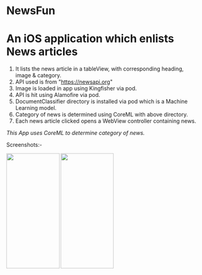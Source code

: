 # NewsFun

# An iOS application which enlists News articles

1. It lists the news article in a tableView, with corresponding heading, image & category.
2. API used is from "https://newsapi.org"
3. Image is loaded in app using Kingfisher via pod.
4. API is hit using Alamofire via pod.
5. DocumentClassifier directory is installed via pod which is a Machine Learning model.
6. Category of news is determined using CoreML with above directory.
7. Each news article clicked opens a WebView controller containing news.

*This App uses CoreML to determine category of news.*

Screenshots:-

<a href="url"><img src="https://user-images.githubusercontent.com/35293880/122689760-bc137b80-d242-11eb-9bef-b8ab9368a43a.png" align="left" height="300" width="138.6" ></a>
<a href="url"><img src="https://user-images.githubusercontent.com/35293880/122689762-bd44a880-d242-11eb-8859-dc576b4461fc.png" align="left" height="300" width="138.6" ></a>
